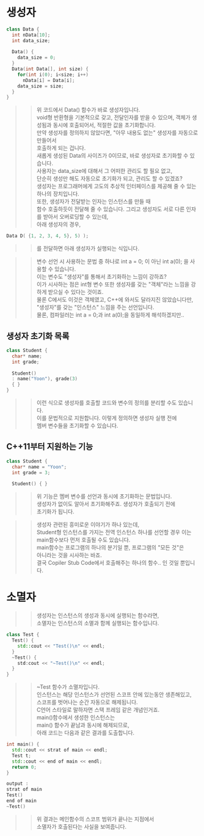 # 생성자  
```C++
class Data {
  int nData[10];
  int data_size;
  
  Data() {
    data_size = 0;
  }
  Data(int Data[], int size) {
    for(int i(0); i<size; i++)
      nData[i] = Data[i];
    data_size = size;
  }
}
```
>> 위 코드에서 Data() 함수가 바로 생성자입니다.  
>> void형 반환형을 기본적으로 갖고, 전달인자를 받을 수 있으며, 
>> 객체가 생성됨과 동시에 호출되어서, 적절한 값을 초기화합니다.  
>> 만약 생성자를 정의하지 않았다면, "아무 내용도 없는" 생성자를 자동으로 만들어서  
>> 호출하게 되는 겁니다.  
>> 새롭게 생성된 Data의 사이즈가 0이므로, 바로 생성자로 초기화할 수 있습니다.    
>> 사용자는 data_size에 대해서 그 어떠한 관리도 할 필요 없고,    
>> 단순히 생성만 해도 자동으로 초기화가 되고, 관리도 할 수 있겠죠?   
>> 생성자는 프로그래머에게 고도의 추상적 인터페이스를 제공해 줄 수 있는  
>> 하나의 장치입니다.  
>> 또한, 생성자가 전달받는 인자는 인스턴스를 만들 때  
>> 함수 호출하듯이 전달해 줄 수 있습니다.
>> 그리고 생성자도 서로 다른 인자를 받아서 오버로딩할 수 있는데,   
>> 아래 생성자의 경우, 
```C++
Data D( {1, 2, 3, 4, 5}, 5) );
```
>> 를 전달하면 아래 생성자가 실행되는 식입니다.

>> 변수 선언 시 사용하는 문법 중 하나로 int a = 0; 이 아닌 int a(0); 을 사용할 수 있습니다.   
>> 이는 변수도 "생성자"를 통해서 초기화하는 느낌이 강하죠?   
>> 이가 시사하는 점은 int형 변수 또한 생성자를 갖는 "객체"라는 느낌을 강하게 받으실 수 있다는 것이죠.  
>> 물론 C에서도 이것은 객체였고, C++에 와서도 달라지진 않았습니다만,  
>> "생성자"를 갖는 "인스턴스" 느낌을 주는 선언입니다.  
>> 물론, 컴파일러는 int a = 0;과 int a(0);을 동일하게 해석하겠지만..  

## 생성자 초기화 목록
```C++
class Student {
  char* name;
  int grade;
  
  Student() 
  : name("Yoon"), grade(3)
  { }
}
```
>> 이런 식으로 생성자를 호출할 코드와 변수의 정의를 분리할 수도 있습니다.    
>> 이를 문법적으로 지원합니다. 이렇게 정의하면 생성자 실행 전에  
>> 멤버 변수들을 초기화할 수 있습니다.  

## C++11부터 지원하는 기능
```C++
class Student {
  char* name = "Yoon";
  int grade = 3;
  
  Student() { }
```
>> 위 기능은 멤버 변수를 선언과 동시에 초기화하는 문법입니다.    
>> 생성자가 없이도 알아서 초기화해주죠. 생성자가 호출되기 전에  
>> 초기화가 됩니다.  

>> 생성자 관련된 흥미로운 이야기가 하나 있는데,  
>> Student형 인스턴스를 가지는 전역 인스턴스 하나를 선언할 경우
>> 이는 main함수보다 먼저 호출될 수도 있습니다.  
>> main함수는 프로그램의 하나의 분기일 뿐, 프로그램의 "모든 것"은   
>> 아니라는 것을 시사하는 바죠.  
>> 결국 Copiler Stub Code에서 호출해주는 하나의 함수.. 인 것일 뿐입니다.  

# 소멸자  
>> 생성자는 인스턴스의 생성과 동시에 실행되는 함수라면,  
>> 소멸자는 인스턴스의 소멸과 함께 실행되는 함수입니다.  
```C++
class Test {
  Test() {
    std::cout << "Test()\n" << endl;
  }
  ~Test() {
    std:cout << "~Test()\n" << endl;
  }
}
```
>> ~Test 함수가 소멸자입니다.  
>> 인스턴스는 해당 인스턴스가 선언된 스코프 안에 있는동안 생존해있고,  
>> 스코프를 벗어나는 순간 자동으로 해제됩니다.  
>> C언어 스타일로 말하자면 스택 프레임 같은 개념인거죠.  
>> main()함수에서 생성한 인스턴스는   
>> main() 함수가 끝남과 동시에 해제되므로,  
>> 아래 코드는 다음과 같은 결과를 도출합니다.  
```C++
int main() {
  std::cout << strat of main << endl;
  Test t;
  std::cout << end of main << endl;
  return 0;
}
```

```C++
output : 
strat of main
Test()
end of main
~Test()
```
>> 위 결과는 메인함수의 스코프 범위가 끝나는 지점에서  
>> 소멸자가 호출된다는 사실을 보여줍니다.  
